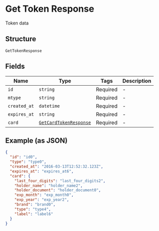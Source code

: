 
# Get Token Response

Token data

## Structure

`GetTokenResponse`

## Fields

| Name | Type | Tags | Description |
|  --- | --- | --- | --- |
| `id` | `string` | Required | - |
| `mtype` | `string` | Required | - |
| `created_at` | `datetime` | Required | - |
| `expires_at` | `string` | Required | - |
| `card` | [`GetCardTokenResponse`](../../doc/models/get-card-token-response.md) | Required | - |

## Example (as JSON)

```json
{
  "id": "id0",
  "type": "type0",
  "created_at": "2016-03-13T12:52:32.123Z",
  "expires_at": "expires_at6",
  "card": {
    "last_four_digits": "last_four_digits2",
    "holder_name": "holder_name2",
    "holder_document": "holder_document0",
    "exp_month": "exp_month0",
    "exp_year": "exp_year2",
    "brand": "brand0",
    "type": "type4",
    "label": "label6"
  }
}
```

